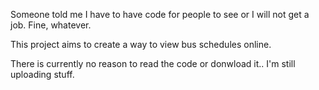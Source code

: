 Someone told me I have to have code for people to see or I will not get a job.  Fine, whatever.

This project aims to create a way to view bus schedules online.

There is currently no reason to read the code or donwload it..  I'm still uploading stuff.